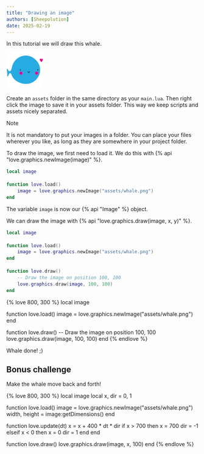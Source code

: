 ```yaml
---
title: "Drawing an image"
authors: [Sheepolution]
date: 2025-02-19
---
```


In this tutorial we will draw this whale. 

![](/assets/love/assets/whale.png)

Create an `assets` folder in the same directory as your `main.lua`. Then right click the image to save it in your assets folder. This way we keep scripts and assets nicely separated.

> [!NOTE]
> It is not mandatory to put your images in a folder. You can place your files wherever you like, as long as they are somewhere in your project folder.

To draw the image, we first need to load it. We do this with {% api "love.graphics.newImage(image)" %}.
```lua
local image

function love.load()
    image = love.graphics.newImage("assets/whale.png")
end
```

The variable `image` is now our {% api "Image" %} object.

We can draw the image with {% api "love.graphics.draw(image, x, y)" %}.

```lua
local image

function love.load()
    image = love.graphics.newImage("assets/whale.png")
end

function love.draw()
    -- Draw the image on position 100, 100
    love.graphics.draw(image, 100, 100)
end
```

{% love 800, 300 %}
local image

function love.load()
    image = love.graphics.newImage("assets/whale.png")
end

function love.draw()
    -- Draw the image on position 100, 100
    love.graphics.draw(image, 100, 100)
end
{% endlove %}

Whale done! ;)

## Bonus challenge

Make the whale move back and forth!

{% love 800, 300 %}
local image
local x, dir = 0, 1

function love.load()
    image = love.graphics.newImage("assets/whale.png")
    width, height = image:getDimensions()
end

function love.update(dt)
    x = x + 400 * dt * dir
    if x > 700 then
        x = 700
        dir = -1
    elseif x < 0 then
        x = 0
        dir = 1
    end
end

function love.draw()
    love.graphics.draw(image, x, 100)
end
{% endlove %}